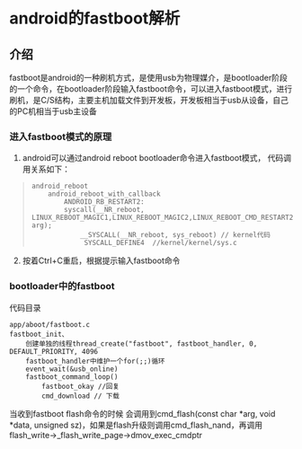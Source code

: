 # android的fastboot解析

## 介绍
fastboot是android的一种刷机方式，是使用usb为物理媒介，是bootloader阶段的一个命令，在bootloader阶段输入fastboot命令，可以进入fastboot模式，进行刷机，是C/S结构，主要主机加载文件到开发板，开发板相当于usb从设备，自己的PC机相当于usb主设备



### 进入fastboot模式的原理
1. android可以通过android reboot bootloader命令进入fastboot模式，
代码调用关系如下：
>     android_reboot
>         android_reboot_with_callback
>             ANDROID_RB_RESTART2:
>             syscall(__NR_reboot, LINUX_REBOOT_MAGIC1,LINUX_REBOOT_MAGIC2,LINUX_REBOOT_CMD_RESTART2, arg);
>                 __SYSCALL(__NR_reboot, sys_reboot) // kernel代码
>                  SYSCALL_DEFINE4  //kernel/kernel/sys.c
>                 

2. 按着Ctrl+C重启，根据提示输入fastboot命令


### bootloader中的fastboot
代码目录

    app/aboot/fastboot.c
    fastboot_init、
        创建单独的线程thread_create("fastboot", fastboot_handler, 0, DEFAULT_PRIORITY, 4096
        fastboot_handler中维护一个for(;;)循环
        event_wait(&usb_online)
        fastboot_command_loop()
            fastboot_okay //回复
            cmd_download // 下载

当收到fastboot flash命令的时候
会调用到cmd_flash(const char *arg, void *data, unsigned sz)，如果是flash升级则调用cmd_flash_nand，再调用flash_write->_flash_write_page->dmov_exec_cmdptr

